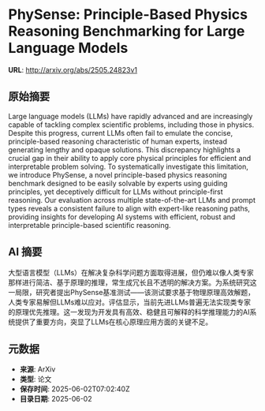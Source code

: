 # PhySense: Principle-Based Physics Reasoning Benchmarking for Large Language Models

**URL**: http://arxiv.org/abs/2505.24823v1

## 原始摘要

Large language models (LLMs) have rapidly advanced and are increasingly
capable of tackling complex scientific problems, including those in physics.
Despite this progress, current LLMs often fail to emulate the concise,
principle-based reasoning characteristic of human experts, instead generating
lengthy and opaque solutions. This discrepancy highlights a crucial gap in
their ability to apply core physical principles for efficient and interpretable
problem solving. To systematically investigate this limitation, we introduce
PhySense, a novel principle-based physics reasoning benchmark designed to be
easily solvable by experts using guiding principles, yet deceptively difficult
for LLMs without principle-first reasoning. Our evaluation across multiple
state-of-the-art LLMs and prompt types reveals a consistent failure to align
with expert-like reasoning paths, providing insights for developing AI systems
with efficient, robust and interpretable principle-based scientific reasoning.


## AI 摘要

大型语言模型（LLMs）在解决复杂科学问题方面取得进展，但仍难以像人类专家那样进行简洁、基于原理的推理，常生成冗长且不透明的解决方案。为系统研究这一局限，研究者提出PhySense基准测试——该测试要求基于物理原理高效解题，人类专家易解但LLMs难以应对。评估显示，当前先进LLMs普遍无法实现类专家的原理优先推理。这一发现为开发具有高效、稳健且可解释的科学推理能力的AI系统提供了重要方向，突显了LLMs在核心原理应用方面的关键不足。

## 元数据

- **来源**: ArXiv
- **类型**: 论文
- **保存时间**: 2025-06-02T07:02:40Z
- **目录日期**: 2025-06-02
